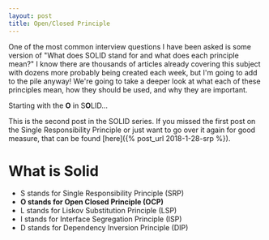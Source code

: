 ```yaml
---
layout: post
title: Open/Closed Principle
---
```


One of the most common interview questions I have been asked is some version of "What does SOLID stand for and what does each principle mean?" I know there are thousands of articles already covering this subject with dozens more probably being created each week, but I'm going to add to the pile anyway! We're going to take a deeper look at what each of these principles mean, how they should be used, and why they are important. 

Starting with the **O** in S**O**LID...

This is the second post in the SOLID series. If you missed the first post on the Single Responsibility Principle or just want to go over it again for good measure, that can be found [here]({% post_url 2018-1-28-srp %}).

# What is Solid
- S stands for Single Responsibility Principle (SRP)
- **O stands for Open Closed Principle (OCP)**
- L stands for Liskov Substitution Principle (LSP)
- I stands for Interface Segregation Principle (ISP)
- D stands for Dependency Inversion Principle (DIP)